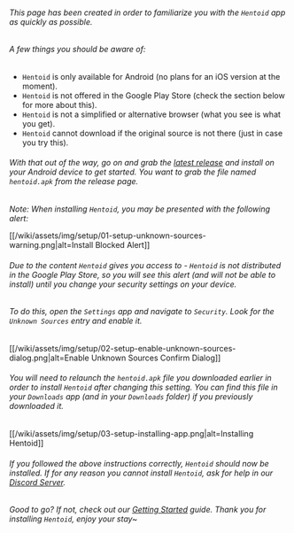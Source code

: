 ###### This page has been created in order to familiarize you with the `Hentoid` app as quickly as possible.

###### A few things you should be aware of:
* `Hentoid` is only available for Android (no plans for an iOS version at the moment).
* `Hentoid` is not offered in the Google Play Store (check the section below for more about this).
* `Hentoid` is not a simplified or alternative browser (what you see is what you get).
* `Hentoid` cannot download if the original source is not there (just in case you try this).

###### With that out of the way, go on and grab the [latest release](../releases/latest) and install on your Android device to get started. You want to grab the file named `hentoid.apk` from the release page.
*Note: When installing `Hentoid`, you may be presented with the following alert:*

[[/wiki/assets/img/setup/01-setup-unknown-sources-warning.png|alt=Install Blocked Alert]]

###### Due to the content `Hentoid` gives you access to - `Hentoid` is not distributed in the Google Play Store, so you will see this alert (and will not be able to install) until you change your security settings on your device.
###### To do this, open the `Settings` app and navigate to `Security`. Look for the `Unknown Sources` entry and enable it.

[[/wiki/assets/img/setup/02-setup-enable-unknown-sources-dialog.png|alt=Enable Unknown Sources Confirm Dialog]]

###### You will need to relaunch the `hentoid.apk` file you downloaded earlier in order to install `Hentoid` after changing this setting. You can find this file in your `Downloads` app (and in your `Downloads` folder) if you previously downloaded it.

[[/wiki/assets/img/setup/03-setup-installing-app.png|alt=Installing Hentoid]]

###### If you followed the above instructions correctly, `Hentoid` should now be installed. If for any reason you cannot install `Hentoid`, ask for help in our [Discord Server](https://discord.gg/0yFzSPtXehJmFqOM).

###### Good to go? If not, check out our [Getting Started](https://github.com/AVnetWS/Hentoid/wiki/Getting-Started) guide. Thank you for installing `Hentoid`, enjoy your stay~
